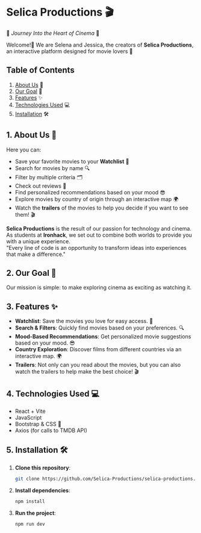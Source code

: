 # Selica Productions 🎬  
🍿 *Journey Into the Heart of Cinema* 🍿

Welcome!👋 We are Selena and Jessica, the creators of **Selica Productions**, an interactive platform designed for movie lovers 🩵

## Table of Contents
1. [About Us](#1-about-us) 📖
2. [Our Goal](#2-our-goal) 🎯
3. [Features](#3-features) ✨
4. [Technologies Used](#4-technologies-used) 💻
5. [Installation](#5-installation) 🛠️

## 1. About Us 📖  
Here you can:

- Save your favorite movies to your **Watchlist** 🎥  
- Search for movies by name 🔍  
- Filter by multiple criteria 🗂️  
- Check out reviews 📝  
- Find personalized recommendations based on your mood 😎  
- Explore movies by country of origin through an interactive map 🌍  
- Watch the **trailers** of the movies to help you decide if you want to see them! 🎬  

**Selica Productions** is the result of our passion for technology and cinema. 
As students at **Ironhack**, we set out to combine both worlds to provide you with a unique experience.  
"Every line of code is an opportunity to transform ideas into experiences that make a difference."

## 2. Our Goal 🎯  
Our mission is simple: to make exploring cinema as exciting as watching it.

## 3. Features ✨  
- **Watchlist**: Save the movies you love for easy access. 🎥  
- **Search & Filters**: Quickly find movies based on your preferences. 🔍  
- **Mood-Based Recommendations**: Get personalized movie suggestions based on your mood. 😎  
- **Country Exploration**: Discover films from different countries via an interactive map. 🌍  
- **Trailers**: Not only can you read about the movies, but you can also watch the trailers to help make the best choice! 🎬  

## 4. Technologies Used 💻
- React + Vite
- JavaScript
- Bootstrap & CSS 🎨
- Axios (for calls to TMDB API)

## 5. Installation 🛠️

1. **Clone this repository**:

    ```bash
    git clone https://github.com/Selica-Productions/selica-productions.git
    ```

2. **Install dependencies**:

    ```bash
    npm install
    ```

3. **Run the project**:

    ```bash
    npm run dev
    ```